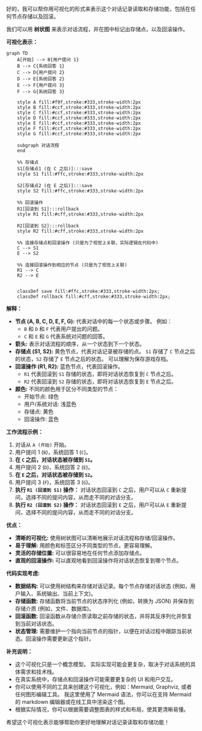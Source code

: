 好的，我可以帮你用可视化的形式来表示这个对话记录读取和存储功能，包括在任何节点存储以及回滚。

我们可以用 **树状图** 来表示对话流程，并在图中标记出存储点，以及回滚操作。

**可视化表示：**

```
graph TD
    A[开始] --> B{用户提问 1}
    B --> C{系统回答 1}
    C --> D{用户提问 2}
    D --> E{系统回答 2}
    E --> F{用户提问 3}
    F --> G{系统回答 3}

    style A fill:#f9f,stroke:#333,stroke-width:2px
    style B fill:#ccf,stroke:#333,stroke-width:2px
    style C fill:#ccf,stroke:#333,stroke-width:2px
    style D fill:#ccf,stroke:#333,stroke-width:2px
    style E fill:#ccf,stroke:#333,stroke-width:2px
    style F fill:#ccf,stroke:#333,stroke-width:2px
    style G fill:#ccf,stroke:#333,stroke-width:2px

    subgraph 对话流程
    end

    %% 存储点
    S1[存储点1 (在 C 之后)]:::save
    style S1 fill:#ffc,stroke:#333,stroke-width:2px

    S2[存储点2 (在 E 之后)]:::save
    style S2 fill:#ffc,stroke:#333,stroke-width:2px

    %% 回滚操作
    R1[回滚到 S1]:::rollback
    style R1 fill:#cff,stroke:#333,stroke-width:2px

    R2[回滚到 S2]:::rollback
    style R2 fill:#cff,stroke:#333,stroke-width:2px

    %% 连接存储点和回滚操作 (只是为了视觉上关联，实际逻辑在代码中)
    C --> S1
    E --> S2

    %% 连接回滚操作到相应的节点 (只是为了视觉上关联)
    R1 --> C
    R2 --> E


    classDef save fill:#ffc,stroke:#333,stroke-width:2px;
    classDef rollback fill:#cff,stroke:#333,stroke-width:2px;
```

**解释：**

*   **节点 (A, B, C, D, E, F, G):**  代表对话中的每一个状态或步骤。  例如：
    *   `B` 和 `D` 和 `F` 代表用户提出的问题。
    *   `C` 和 `E` 和 `G` 代表系统对问题的回答。
*   **箭头:**  表示对话流程的顺序，从一个状态到下一个状态。
*   **存储点 (S1, S2):**  黄色节点，代表对话记录被存储的点。  `S1` 存储了 `C` 节点之后的状态，`S2` 存储了 `E` 节点之后的状态。  可以理解为保存游戏存档。
*   **回滚操作 (R1, R2):**  蓝色节点，代表回滚操作。
    *   `R1` 代表回滚到 `S1` 存储的状态，即将对话状态恢复到 `C` 节点之后。
    *   `R2` 代表回滚到 `S2` 存储的状态，即将对话状态恢复到 `E` 节点之后。
*   **颜色:**  不同的颜色用于区分不同类型的节点：
    *   开始节点:  绿色
    *   用户/系统对话:  浅蓝色
    *   存储点:  黄色
    *   回滚操作:  蓝色

**工作流程示例：**

1.  对话从 `A (开始)` 开始。
2.  用户提问 1 (`B`)，系统回答 1 (`C`)。
3.  **在 `C` 之后，对话状态被存储到 `S1`。**
4.  用户提问 2 (`D`)，系统回答 2 (`E`)。
5.  **在 `E` 之后，对话状态被存储到 `S2`。**
6.  用户提问 3 (`F`)，系统回答 3 (`G`)。
7.  **执行 `R1 (回滚到 S1)` 操作：** 对话状态回滚到 `C` 之后，用户可以从 `C` 重新提问，选择不同的提问内容，从而走不同的对话分支。
8.  **执行 `R2 (回滚到 S2)` 操作：** 对话状态回滚到 `E` 之后，用户可以从 `E` 重新提问，选择不同的提问内容，从而走不同的对话分支。

**优点：**

*   **清晰的可视化:**  使用树状图可以清晰地展示对话流程和存储/回滚操作。
*   **易于理解:**  用颜色和标签区分不同类型的节点，更容易理解。
*   **灵活的存储位置:**  可以很容易地在任何节点添加存储点。
*   **直观的回滚操作:**  可以直观地看到回滚操作将对话状态恢复到哪个节点。

**代码实现考虑:**

*   **数据结构:** 可以使用树结构来存储对话记录。每个节点存储对话状态 (例如，用户输入、系统输出、当前上下文)。
*   **存储函数:**  存储函数将当前节点的状态序列化 (例如，转换为 JSON) 并保存到存储介质 (例如，文件、数据库)。
*   **回滚函数:**  回滚函数从存储介质读取之前存储的状态，并将其反序列化并恢复到当前对话状态。
*   **状态管理:**  需要维护一个指向当前节点的指针，以便在对话过程中跟踪当前状态。回滚操作需要更新这个指针。

**补充说明：**

*   这个可视化只是一个概念模型。  实际实现可能会更复杂，取决于对话系统的具体需求和技术栈。
*   在真实系统中，存储点和回滚操作可能需要更复杂的 UI 和用户交互。
*   你可以使用不同的工具来创建这个可视化，例如：Mermaid, Graphviz, 或者任何图形编辑工具。  我这里使用了 Mermaid 语法，你可以在支持 Mermaid 的 markdown 编辑器或在线工具中渲染这个图。
*   根据实际情况，你可以根据需要调整图表的样式和布局，使其更清晰易懂。

希望这个可视化表示能够帮助你更好地理解对话记录读取和存储功能！